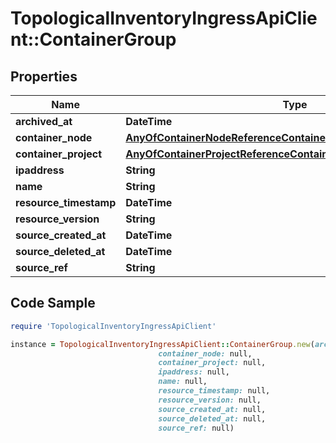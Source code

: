 # TopologicalInventoryIngressApiClient::ContainerGroup

## Properties

Name | Type | Description | Notes
------------ | ------------- | ------------- | -------------
**archived_at** | **DateTime** |  | [optional] 
**container_node** | [**AnyOfContainerNodeReferenceContainerNodeReferenceByName**](AnyOfContainerNodeReferenceContainerNodeReferenceByName.md) |  | [optional] 
**container_project** | [**AnyOfContainerProjectReferenceContainerProjectReferenceByName**](AnyOfContainerProjectReferenceContainerProjectReferenceByName.md) |  | [optional] 
**ipaddress** | **String** |  | [optional] 
**name** | **String** |  | [optional] 
**resource_timestamp** | **DateTime** |  | [optional] 
**resource_version** | **String** |  | [optional] 
**source_created_at** | **DateTime** |  | [optional] 
**source_deleted_at** | **DateTime** |  | [optional] 
**source_ref** | **String** |  | 

## Code Sample

```ruby
require 'TopologicalInventoryIngressApiClient'

instance = TopologicalInventoryIngressApiClient::ContainerGroup.new(archived_at: null,
                                 container_node: null,
                                 container_project: null,
                                 ipaddress: null,
                                 name: null,
                                 resource_timestamp: null,
                                 resource_version: null,
                                 source_created_at: null,
                                 source_deleted_at: null,
                                 source_ref: null)
```


